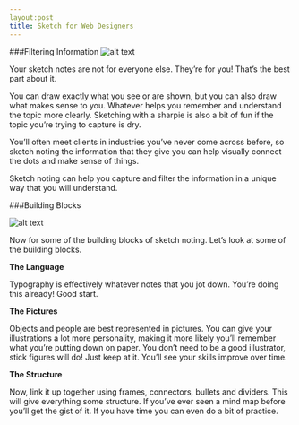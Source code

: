 ```yaml
---
layout:post
title: Sketch for Web Designers
---
```


###Filtering Information
![alt text](https://cms-assets.tutsplus.com/uploads/users/507/posts/22873/image/synthesis-sketchnoting.jpg "filtering")

Your sketch notes are not for everyone else. They’re for you! That’s the best part about it. 

You can draw exactly what you see or are shown, but you can also draw what makes sense to you. Whatever helps you remember and understand the topic more clearly. Sketching with a sharpie is also a bit of fun if the topic you’re trying to capture is dry.

You’ll often meet clients in industries you’ve never come across before, so sketch noting the information that they give you can help visually connect the dots and make sense of things.

Sketch noting can help you capture and filter the information in a unique way that you will understand. 

###Building Blocks

![alt text](https://cms-assets.tutsplus.com/uploads/users/507/posts/22873/image/semantic-web.jpg)

Now for some of the building blocks of sketch noting. Let’s look at some of the building blocks.

**The Language**

Typography is effectively whatever notes that you jot down. You’re doing this already! Good start.

**The Pictures**

Objects and people are best represented in pictures. You can give your illustrations a lot more personality, making it more likely you’ll remember what you’re putting down on paper. You don’t need to be a good illustrator, stick figures will do! Just keep at it. You’ll see your skills improve over time. 

**The Structure**

Now, link it up together using frames, connectors, bullets and dividers. This will give everything some structure. If you’ve ever seen a mind map before you’ll get the gist of it. If you have time you can even do a bit of practice.
